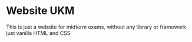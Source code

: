 # Website UKM
This is just a website for midterm exams, without any library or framework just vanilla HTML and CSS